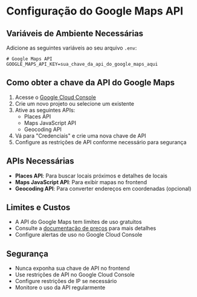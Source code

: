 # Configuração do Google Maps API

## Variáveis de Ambiente Necessárias

Adicione as seguintes variáveis ao seu arquivo `.env`:

```env
# Google Maps API
GOOGLE_MAPS_API_KEY=sua_chave_da_api_do_google_maps_aqui
```

## Como obter a chave da API do Google Maps

1. Acesse o [Google Cloud Console](https://console.cloud.google.com/)
2. Crie um novo projeto ou selecione um existente
3. Ative as seguintes APIs:
   - Places API
   - Maps JavaScript API
   - Geocoding API
4. Vá para "Credenciais" e crie uma nova chave de API
5. Configure as restrições de API conforme necessário para segurança

## APIs Necessárias

- **Places API**: Para buscar locais próximos e detalhes de locais
- **Maps JavaScript API**: Para exibir mapas no frontend
- **Geocoding API**: Para converter endereços em coordenadas (opcional)

## Limites e Custos

- A API do Google Maps tem limites de uso gratuitos
- Consulte a [documentação de preços](https://developers.google.com/maps/billing-and-pricing) para mais detalhes
- Configure alertas de uso no Google Cloud Console

## Segurança

- Nunca exponha sua chave de API no frontend
- Use restrições de API no Google Cloud Console
- Configure restrições de IP se necessário
- Monitore o uso da API regularmente

